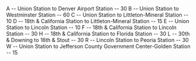 A -- Union Station to Denver Airport Station -- 30
B -- Union Station to Westminster Station -- 60
C -- Union Station to Littleton-Mineral Station -- 10
D -- 18th & California Station to Littleton-Mineral Station -- 15
E -- Union Station to Lincoln Station -- 10
F -- 18th & California Station to Lincoln Station -- 30
H -- 18th & California Station to Florida Station -- 30
L -- 30th & Downing to 16th & Stout -- 30
R -- Lincoln Station to Peoria Station -- 30
W -- Union Station to Jefferson County Government Center-Golden Station -- 15
